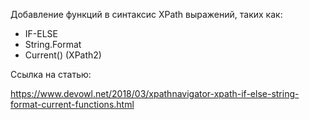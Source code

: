 Добавление функций в синтаксис XPath выражений, таких как:

* IF-ELSE
* String.Format
* Current() (XPath2)

Ссылка на статью:

https://www.devowl.net/2018/03/xpathnavigator-xpath-if-else-string-format-current-functions.html
